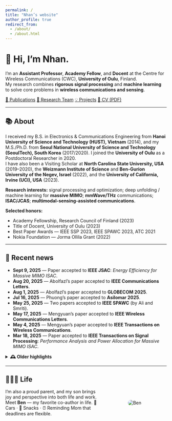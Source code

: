 ```yaml
---
permalink: /
title: "Nhan’s website"
author_profile: true
redirect_from:
  - /about/
  - /about.html
---
```


# 👋 Hi, I’m Nhan.

I’m an **Assistant Professor**, **Academy Fellow**, and **Docent** at the Centre for Wireless Communications (CWC), **University of Oulu**, Finland.  
My research combines **rigorous signal processing** and **machine learning** to solve core problems in **wireless communications and sensing**.

<div class="btn-group" style="margin:0.8rem 0;">
  <a class="btn btn--primary" href="/publications/">📄 Publications</a>
  <a class="btn" href="/portfolio/">👥 Research Team</a>
  <a class="btn" href="/year-archive/">💡 Projects</a>
  <a class="btn" href="https://nhanng9115.github.io/homepage/files/Resume.pdf" target="_blank" rel="noopener">📑 CV (PDF)</a>
</div>

---

## 📚 About
I received my B.S. in Electronics & Communications Engineering from **Hanoi University of Science and Technology (HUST), Vietnam** (2014), and my M.S./Ph.D. from **Seoul National University of Science and Technology (SeoulTech), South Korea** (2017/2020). I joined the **University of Oulu** as a Postdoctoral Researcher in 2020.  
I have also been a Visiting Scholar at **North Carolina State University, USA** (2019–2020), the **Weizmann Institute of Science** and **Ben-Gurion University of the Negev, Israel** (2022), and the **University of California, Irvine (UCI), USA** (2023).

**Research interests:** signal processing and optimization; deep unfolding / machine learning for **massive MIMO**; **mmWave/THz** communications; **ISAC/JCAS**; **multimodal-sensing-assisted communications**.

**Selected honors:**
- Academy Fellowship, Research Council of Finland (2023)  
- Title of Docent, University of Oulu (2023)  
- Best Paper Awards — IEEE SSP 2023, IEEE SPAWC 2023, ATC 2021  
- Nokia Foundation — Jorma Ollila Grant (2022)  

---

## 📰 Recent news
- **Sept 9, 2025** — Paper accepted to **IEEE JSAC**: *Energy Efficiency for Massive MIMO ISAC*.  
- **Aug 20, 2025** — Abolfazl’s paper accepted to **IEEE Communications Letters**.  
- **Aug 1, 2025** — Abolfazl’s paper accepted to **GLOBECOM 2025**.  
- **Jul 16, 2025** — Phuong’s paper accepted to **Asilomar 2025**.  
- **May 25, 2025** — Two papers accepted to **IEEE SPAWC** (by Ali and Smriti).  
- **May 17, 2025** — Mengyuan’s paper accepted to **IEEE Wireless Communications Letters**.  
- **May 4, 2025** — Mengyuan’s paper accepted to **IEEE Transactions on Wireless Communications**.  
- **Mar 18, 2025** — Paper accepted to **IEEE Transactions on Signal Processing**: *Performance Analysis and Power Allocation for Massive MIMO ISAC*.  

<details>
<summary><strong>🕰️ Older highlights</strong></summary>

<ul>
  <li><b>Dec 21, 2024</b> — Three papers accepted to <i>IEEE WCNC</i>.</li>
  <li><b>Dec 20, 2024</b> — Two papers accepted to <i>IEEE ICASSP</i>.</li>
  <li><b>Dec 12, 2024</b> — EuCAP 2025 acceptance (ML-Assisted RIS for ISAC).</li>
  <li><b>Oct 24, 2024</b> — TSP paper listed among SPS Top 25 downloads (Sep 2023–Sep 2024).</li>
  <li><b>Sep–Jul 2024</b> — Multiple acceptances: T-VT, JSTSP SI (ISAC), Globecom, Asilomar, SPAWC.</li>
  <li><b>Earlier (2021–2023)</b> — Best Paper Awards (SSP, SPAWC, ATC); major acceptances in TWC, TSP, VTM; Academy Fellowship awarded (2023).</li>
</ul>

</details>

---

## 👨‍👩‍👦 Life
<div style="display:flex; align-items:center; gap:1rem; margin:1rem 0;">
  <div style="flex:1;">
    I’m also a proud parent, and my son brings joy and perspective into both life and work.  
    Meet <strong>Ben</strong> — my favorite co-author in life.  
    🚗 Cars · 🍪 Snacks · ⏰ Reminding Mom that deadlines are flexible.
  </div>
  <div style="flex:0 0 200px; text-align:center;">
    <img src="https://nhanng9115.github.io/homepage/images/Ben.jpg" alt="Ben" style="border-radius:12px; max-width:100%; height:auto;">
  </div>
</div>
